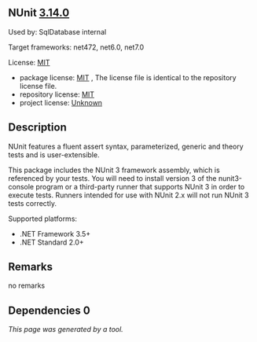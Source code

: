 NUnit [3.14.0](https://www.nuget.org/packages/NUnit/3.14.0)
--------------------

Used by: SqlDatabase internal

Target frameworks: net472, net6.0, net7.0

License: [MIT](../../../../licenses/mit) 

- package license: [MIT]() , The license file is identical to the repository license file.
- repository license: [MIT](https://github.com/nunit/nunit) 
- project license: [Unknown](https://nunit.org/) 

Description
-----------
NUnit features a fluent assert syntax, parameterized, generic and theory tests and is user-extensible.

This package includes the NUnit 3 framework assembly, which is referenced by your tests. You will need to install version 3 of the nunit3-console program or a third-party runner that supports NUnit 3 in order to execute tests. Runners intended for use with NUnit 2.x will not run NUnit 3 tests correctly.

Supported platforms:
- .NET Framework 3.5+
- .NET Standard 2.0+

Remarks
-----------
no remarks


Dependencies 0
-----------


*This page was generated by a tool.*
